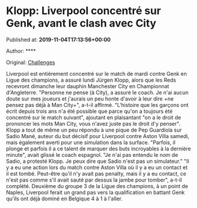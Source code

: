 
# Klopp: Liverpool concentré sur Genk, avant le clash avec City

Published at: **2019-11-04T17:13:56+00:00**

Author: ****

Original: [Challenges](https://www.challenges.fr/sport/klopp-liverpool-concentre-sur-genk-avant-le-clash-avec-city_683109)

Liverpool est entièrement concentré sur le match de mardi contre Genk en Ligue des champions, a assuré lundi Jürgen Klopp, alors que les Reds recevront dimanche leur dauphin Manchester City en Championnat d'Angleterre.
"Personne ne pense (à City), a assuré le coach. Je n'ai aucun doute sur mes joueurs et j'aurais un peu honte d'avoir à leur dire +ne pensez pas déjà à Man City+", a-t-il affirmé.
"L'histoire que les garçons ont écrit depuis trois ans n'a été possible que parce qu'on a toujours été concentré sur le match suivant", ajoutant en plaisantant "on a le droit de prononcer les mots Man City, vous n'avez juste pas le droit d'y penser".
Klopp a tout de même un peu répondu à une pique de Pep Guardiola sur Sadio Mané, auteur du but décisif pour Liverpool contre Aston Villa samedi, mais également averti pour une simulation dans la surface.
"Parfois, il plonge et parfois il a ce talent de marquer des buts incroyables à la dernière minute", avait glissé le coach espagnol.
"Je n'ai pas entendu le nom de Sadio, a protesté Klopp. Je peux dire que Sadio n'est pas un simulateur."
"Il y a eu une action lors du match contre Aston Villa où il y a eu un contact et il est tombé. Peut-être qu'il n'y avait pas penalty, mais il y a eu contact, ce n'est pas comme s'il avait sauté par dessus la jambe pour tomber", a-t-il complété.
Deuxième du groupe 3 de la Ligue des champions, à un point de Naples, Liverpool ferait un grand pas vers la qualification en battant Genk qu'ils ont déjà dominé en Belgique 4 à 1 à l'aller.
